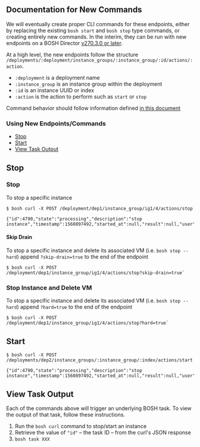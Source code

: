 ## Documentation for New Commands 

We will eventually create proper CLI commands for these endpoints, 
either by replacing the existing `bosh start` and `bosh stop` type commands,
or creating entirely new commands. In the interim, they can be run with new endpoints on a BOSH Director [v270.3.0 or later](https://github.com/cloudfoundry/bosh/releases/tag/v270.3.0).

At a high level, the new endpoints follow the structure
`/deployments/:deployment/instance_groups/:instance_group/:id/actions/:action`. 
  * `:deployment` is a deployment name
  * `:instance_group` is an instance group within the deployment
  * `:id` is an instance UUID or index
  * `:action` is the action to perform such as `start` or `stop`

Command behavior should follow information defined [in this document](https://github.com/mfine30/notes/blob/master/bosh-command-behavior.md)

### Using New Endpoints/Commands
* [Stop](#stop)
* [Start](#start)
* [View Task Output](#view-task-output)

## Stop

### Stop

To stop a specific instance
```
$ bosh curl -X POST /deployment/dep1/instance_group/ig1/4/actions/stop

{"id":4790,"state":"processing","description":"stop instance","timestamp":1560897492,"started_at":null,"result":null,"user":"admin","deployment":"lifecycle","context_id":""}
```

#### Skip Drain

To stop a specific instance and delete its associated VM
(i.e. `bosh stop --hard`) append `?skip-drain=true` to the end of the endpoint
```
$ bosh curl -X POST /deployment/dep1/instance_group/ig1/4/actions/stop?skip-drain=true`
```

### Stop Instance and Delete VM

To stop a specific instance and delete its associated VM
(i.e. `bosh stop --hard`) append `?hard=true` to the end of the endpoint
```
$ bosh curl -X POST /deployment/dep1/instance_group/ig1/4/actions/stop?hard=true`
```

## Start

```
$ bosh curl -X POST /deployments/dep2/instance_groups/:instance_group/:index/actions/start

{"id":4790,"state":"processing","description":"stop instance","timestamp":1560897492,"started_at":null,"result":null,"user":"admin","deployment":"lifecycle","context_id":""}
```


## View Task Output 
Each of the commands above will trigger an underlying BOSH task. To view the output of that task, follow these instructions.

1. Run the `bosh curl` command to stop/start an instance
1. Retrieve the value of `"id"` – the task ID – from the curl's JSON response
1. `bosh task XXX`
